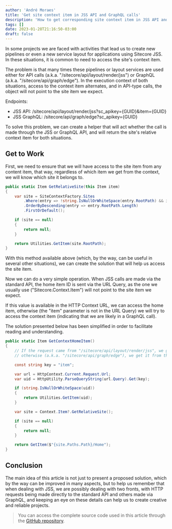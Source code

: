 ```yaml
---
author: 'André Moraes'
title: 'Get site context item in JSS API and GraphQL calls'
description: 'How to get corresponding site context item in JSS API and GraphQL calls.'
tags: []
date: 2023-01-28T21:16:50-03:00
draft: false
---
```


In some projects we are faced with activities that lead us to create new pipelines or even a new service layout for applications using Sitecore JSS. In these situations, it is common to need to access the site's context item.

The problem is that many times these pipelines or layout services are used either for API calls (a.k.a. "/sitecore/api/layout/render/jss") or GraphQL (a.k.a. "/sitecore/api/graph/edge"). In the execution context of both situations, access to the context item alternates, and in API-type calls, the object will not point to the site item we expect.

Endpoints:

- JSS API: /sitecore/api/layout/render/jss?sc_apikey={GUID}&item={GUID}
- JSS GraphQL: /sitecore/api/graph/edge?sc_apikey={GUID}

To solve this problem, we can create a helper that will act whether the call is made through the JSS or GraphQL API, and will return the site's relative context item for both situations.

## Get to Work

First, we need to ensure that we will have access to the site item from any content item, that way, regardless of which item we get from the context, we will know which site it belongs to.

```C#
public static Item GetRelativeSite(this Item item)
{
    var site = SiteContextFactory.Sites
        .Where(entry => !string.IsNullOrWhiteSpace(entry.RootPath) && item.Paths.Path.StartsWith(entry.RootPath, StringComparison.OrdinalIgnoreCase))
        .OrderByDescending(entry => entry.RootPath.Length)
        .FirstOrDefault();

    if (site == null)
    {
        return null;
    }

    return Utilities.GetItem(site.RootPath);
}
```

With this method available above (which, by the way, can be useful in several other situations), we can create the solution that will help us access the site item.

Now we can do a very simple operation. When JSS calls are made via the standard API, the home item ID is sent via the URL Query, as the one we usually use ("Sitecore.Context.Item") will not point to the site item we expect.

If this value is available in the HTTP Context URL, we can access the home item, otherwise (the "item" parameter is not in the URL Query) we will try to access the context item (indicating that we are likely in a GraphQL call).

The solution presented below has been simplified in order to facilitate reading and understanding.

```C#
public static Item GetContextHomeItem()
{
    // If the request came from "/sitecore/api/layout/render/jss", we get it from the HTTP context URL query,
    // otherwise (a.k.a. "/sitecore/api/graph/edge"), we get it from the Sitecore Context Item.

    const string key = "item";

    var url = HttpContext.Current.Request.Url;
    var uid = HttpUtility.ParseQueryString(url.Query).Get(key);

    if (string.IsNullOrWhiteSpace(uid))
    {
        return Utilities.GetItem(uid);
    }

    var site = Context.Item?.GetRelativeSite();

    if (site == null)
    {
        return null;
    }

    return GetItem($"{site.Paths.Path}/Home");
}
```

## Conclusion

The main idea of this article is not just to present a proposed solution, which by the way can be improved in many aspects, but to help us remember that when dealing with JSS, we are possibly dealing with two fronts, with HTTP requests being made directly to the standard API and others made via GraphQL, and keeping an eye on these details can help us to create creative and reliable projects.

> You can access the complete source code used in this article through the [GitHub repository](https://github.com/andrelom/endless/blob/b6b50690a7f4cc8c0d991a3a3f5ab904aae97c4a/src/Foundation/Endless.Foundation.Core/Utilities.cs#L31).
